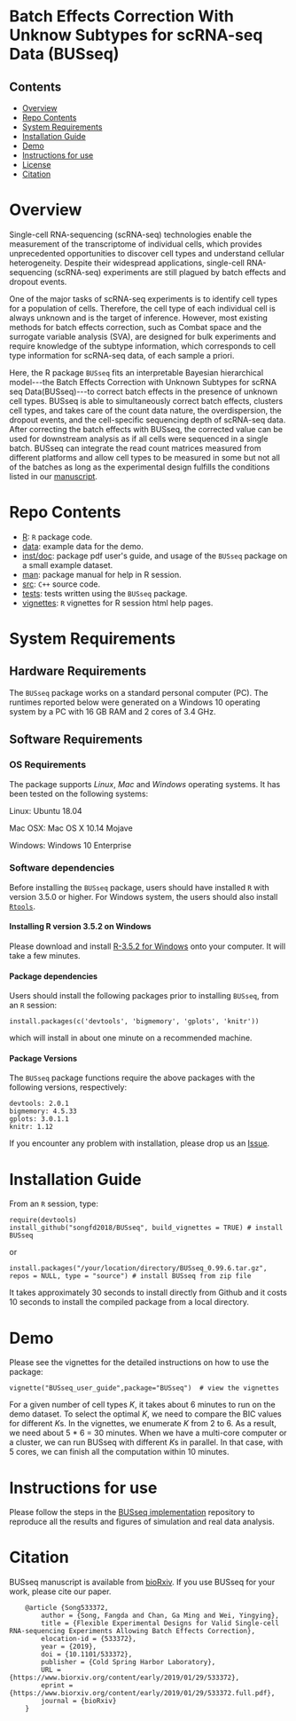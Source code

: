 # Batch Effects Correction With Unknow Subtypes for scRNA-seq Data (BUSseq)

## Contents

- [Overview](#overview)
- [Repo Contents](#repo-contents)
- [System Requirements](#system-requirements)
- [Installation Guide](#installation-guide)
- [Demo](#demo)
- [Instructions for use](#instructions-for-use)
- [License](./LICENSE)
- [Citation](#citation)

# Overview
Single-cell RNA-sequencing (scRNA-seq) technologies enable the measurement of the transcriptome of individual cells, which provides unprecedented opportunities to discover cell types and understand cellular heterogeneity. Despite their widespread applications, single-cell RNA-sequencing (scRNA-seq) experiments are still plagued by batch effects and dropout events.

One of the major tasks of scRNA-seq experiments is to identify cell types for a population of cells. Therefore, the cell type of each individual cell is always unknown and is the target of inference. However, most existing methods for batch effects correction, such as Combat space and the surrogate variable analysis (SVA), are designed for bulk experiments and require knowledge of the subtype information, which corresponds to cell type information for scRNA-seq data, of each sample a priori.
  
Here, the R package `BUSseq` fits an interpretable Bayesian hierarchical model---the Batch Effects Correction with Unknown Subtypes for scRNA seq Data(BUSseq)---to correct batch effects in the presence of unknown cell types. BUSseq is able to simultaneously correct batch effects, clusters cell types, and takes care of the count data nature, the overdispersion, the dropout events, and the cell-specific sequencing depth of scRNA-seq data. After correcting the batch effects with BUSseq, the corrected value can be used for downstream analysis as if all cells were sequenced in a single batch. BUSseq can integrate the read count matrices measured from different platforms and allow cell types to be measured in some but not all of the batches as long as the experimental design fulfills the conditions listed in our [manuscript](https://www.biorxiv.org/content/10.1101/533372v1).

# Repo Contents

- [R](./R): `R` package code.
- [data](./data): example data for the demo.
- [inst/doc](./inst/doc): package pdf user's guide, and usage of the `BUSseq` package on a small example dataset.
- [man](./man): package manual for help in R session.
- [src](./src): `C++` source code.
- [tests](./tests): tests written using the `BUSseq` package.
- [vignettes](./vignettes): `R` vignettes for R session html help pages.

# System Requirements

## Hardware Requirements

The `BUSseq` package works on a standard personal computer (PC). The runtimes reported below were generated on a Windows 10 operating system by a PC with 16 GB RAM and 2 cores of 3.4 GHz.

## Software Requirements

### OS Requirements

The package supports *Linux*, *Mac* and *Windows* operating systems. It has been tested on the following systems:

Linux: Ubuntu 18.04

Mac OSX: Mac OS X 10.14 Mojave

Windows: Windows 10 Enterprise

### Software dependencies

Before installing the `BUSseq` package, users should have installed `R` with version 3.5.0 or higher. For Windows system, the users should also install [`Rtools`](https://cran.r-project.org/bin/windows/Rtools/).

#### Installing R version 3.5.2 on Windows

Please download and install [R-3.5.2 for Windows](https://cran.r-project.org/bin/windows/base/) onto your computer. It will take a few minutes.

#### Package dependencies

Users should install the following packages prior to installing `BUSseq`, from an `R` session:

```
install.packages(c('devtools', 'bigmemory', 'gplots', 'knitr'))
```

which will install in about one minute on a recommended machine.

#### Package Versions

The `BUSseq` package functions require the above packages with the following versions, respectively:

```
devtools: 2.0.1
bigmemory: 4.5.33
gplots: 3.0.1.1
knitr: 1.12
```

If you encounter any problem with installation, please drop us an [Issue](https://github.com/songfd2018/BUSseq/issues). 

# Installation Guide

From an `R` session, type:

```
require(devtools)
install_github("songfd2018/BUSseq", build_vignettes = TRUE) # install BUSseq
```

or

```
install.packages("/your/location/directory/BUSseq_0.99.6.tar.gz", repos = NULL, type = "source") # install BUSseq from zip file
```

It takes approximately 30 seconds to install directly from Github and it costs 10 seconds to install the compiled package from a local directory. 

# Demo

Please see the vignettes for the detailed instructions on how to use the package:

```
vignette("BUSseq_user_guide",package="BUSseq")  # view the vignettes
```

For a given number of cell types *K*, it takes about 6 minutes to run on the demo dataset. To select the optimal *K*, we need to compare the BIC values for different *K*s. In the vignettes, we enumerate *K* from 2 to 6. As a result, we need about 5 * 6 = 30 minutes. When we have a multi-core computer or a cluster, we can run BUSseq with different *K*s in parallel. In that case, with 5 cores, we can finish all the computation within 10 minutes.

# Instructions for use
Please follow the steps in the [BUSseq implementation](https://github.com/songfd2018/BUSseq_implementation) repository to reproduce all the results and figures of simulation and real data analysis.

# Citation
BUSseq manuscript is available from [bioRxiv](https://www.biorxiv.org/content/10.1101/533372v1). If you use BUSseq for your work, please cite our paper.

		@article {Song533372,
			author = {Song, Fangda and Chan, Ga Ming and Wei, Yingying},
			title = {Flexible Experimental Designs for Valid Single-cell RNA-sequencing Experiments Allowing Batch Effects Correction},
			elocation-id = {533372},
			year = {2019},
			doi = {10.1101/533372},
			publisher = {Cold Spring Harbor Laboratory},
			URL = {https://www.biorxiv.org/content/early/2019/01/29/533372},
			eprint = {https://www.biorxiv.org/content/early/2019/01/29/533372.full.pdf},
			journal = {bioRxiv}
		}
